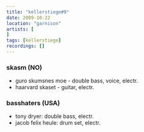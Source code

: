 ```yaml
---
title: "kellerstiege#9"
date: 2009-10-22
location: "garnison"
artists: [
]
tags: [kellerstiege]
recordings: []
---
```

### skasm (NO)
- guro skumsnes moe - double bass, voice, electr.
- haarvard skaset - guitar, electr.

### basshaters (USA)
- tony dryer: double bass, electr.
- jacob felix heule: drum set, electr. 
